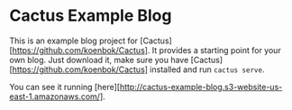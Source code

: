 # Cactus Example Blog

This is an example blog project for [Cactus][https://github.com/koenbok/Cactus]. It provides a starting point for your own blog. Just download it, make sure you have [Cactus][https://github.com/koenbok/Cactus] installed and run `cactus serve`.

You can see it running [here][http://cactus-example-blog.s3-website-us-east-1.amazonaws.com/].